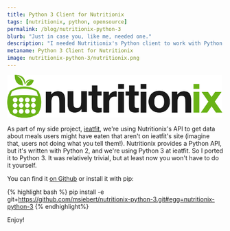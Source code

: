 ```yaml
---
title: Python 3 Client for Nutritionix
tags: [nutritionix, python, opensource]
permalink: /blog/nutritionix-python-3
blurb: "Just in case you, like me, needed one."
description: "I needed Nutritionix's Python client to work with Python 3. It didn't. Now it does."
metaname: Python 3 Client for Nutritionix
image: nutritionix-python-3/nutritionix.png
---
```

![Nutritionix logo](/assets/img/nutritionix-python-3/nutritionix.png)

As part of my side project, [ieatfit](https://ieatfit.com), we're using Nutritionix's API to get data about meals users might have eaten that aren't on ieatfit's site (imagine that, users not doing what you tell them!). Nutritionix provides a Python API, but it's written with Python 2, and we're using Python 3 at ieatfit. So I ported it to Python 3. It was relatively trivial, but at least now you won't have to do it yourself.

You can find it [on Github](https://github.com/msiebert/nutritionix-python-3) or install it with pip:

{% highlight bash %}
pip install -e  git+https://github.com/msiebert/nutritionix-python-3.git#egg=nutritionix-python-3
{% endhighlight%}

Enjoy!
